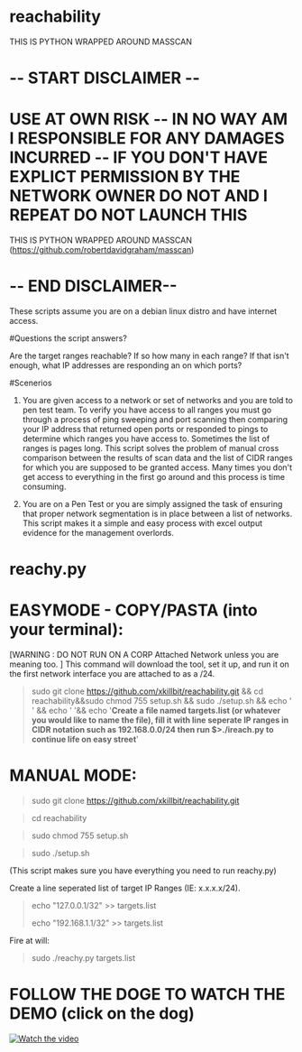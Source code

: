# reachability
THIS IS PYTHON WRAPPED AROUND MASSCAN
# -- START DISCLAIMER --

# USE AT OWN RISK -- IN NO WAY AM I RESPONSIBLE FOR ANY DAMAGES INCURRED -- IF YOU DON'T HAVE EXPLICT PERMISSION BY THE NETWORK OWNER DO NOT AND I REPEAT DO NOT LAUNCH THIS 

THIS IS PYTHON WRAPPED AROUND MASSCAN (https://github.com/robertdavidgraham/masscan)
# -- END DISCLAIMER--

These scripts assume you are on a debian linux distro and have internet access.

#Questions the script answers?

Are the target ranges reachable? If so how many in each range? If that isn't enough, what IP addresses are responding an on which ports?

#Scenerios
1. You are given access to a network or set of networks and you are told to pen test team. To verify you have access to all ranges you must go through a process of ping sweeping and port scanning then comparing your IP address that returned open ports or responded to pings to determine which ranges you have access to. Sometimes the list of ranges is pages long. This script solves the problem of manual cross comparison between the results of scan data and the list of CIDR ranges for which you are supposed to be granted access. Many times you don't get access to everything in the first go around and this process is time consuming.

2. You are on a Pen Test or you are simply assigned the task of ensuring that proper network segmentation is in place between a list of networks. This script makes it a simple and easy process with excel output evidence for the management overlords.

# reachy.py
# EASYMODE - COPY/PASTA (into your terminal):
[WARNING : DO NOT RUN ON A CORP Attached Network unless you are meaning too. ]
This command will download the tool, set it up, and run it on the first network interface you are attached to as a /24.
> sudo git clone https://github.com/xkillbit/reachability.git && cd reachability&&sudo chmod 755 setup.sh && sudo ./setup.sh && echo ' ' && echo ' '&& echo '**Create a file named targets.list (or whatever you would like to name the file), fill it with line seperate IP ranges in CIDR notation such as 192.168.0.0/24 then run $>./ireach.py to continue life on easy street**'

# MANUAL MODE:

>sudo git clone https://github.com/xkillbit/reachability.git

>cd reachability

>sudo chmod 755 setup.sh

> sudo ./setup.sh

(This script makes sure you have everything you need to run reachy.py)

Create a line seperated list of target IP Ranges (IE: x.x.x.x/24).
> echo "127.0.0.1/32" >> targets.list
> 
> echo "192.168.1.1/32" >> targets.list

Fire at will:
>sudo ./reachy.py targets.list




# FOLLOW THE DOGE TO WATCH THE DEMO (click on the dog)
[![Watch the video](https://i.imgur.com/EVvpwLb.jpg)](https://youtu.be/VHPm6h8ZAeM)

